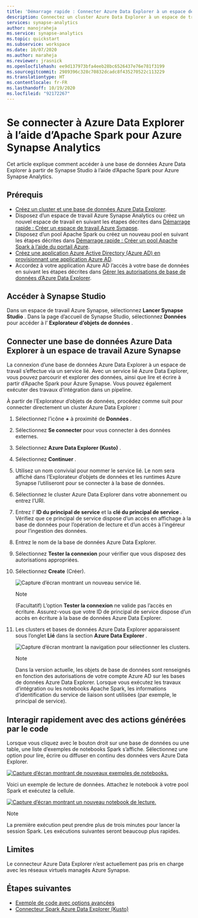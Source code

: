 ```yaml
---
title: 'Démarrage rapide : Connecter Azure Data Explorer à un espace de travail Azure Synapse Analytics'
description: Connectez un cluster Azure Data Explorer à un espace de travail Azure Synapse Analytics en utilisant Apache Spark pour Azure Synapse Analytics.
services: synapse-analytics
author: manojraheja
ms.service: synapse-analytics
ms.topic: quickstart
ms.subservice: workspace
ms.date: 10/07/2020
ms.author: maraheja
ms.reviewer: jrasnick
ms.openlocfilehash: ee9d137973bfa4eeb28bc6526437e76e781f3199
ms.sourcegitcommit: 2989396c328c70832dcadc8f435270522c113229
ms.translationtype: HT
ms.contentlocale: fr-FR
ms.lasthandoff: 10/19/2020
ms.locfileid: "92172267"
---
```

# <a name="connect-to-azure-data-explorer-using-apache-spark-for-azure-synapse-analytics"></a>Se connecter à Azure Data Explorer à l’aide d’Apache Spark pour Azure Synapse Analytics

Cet article explique comment accéder à une base de données Azure Data Explorer à partir de Synapse Studio à l’aide d’Apache Spark pour Azure Synapse Analytics.

## <a name="prerequisites"></a>Prérequis

* [Créez un cluster et une base de données Azure Data Explorer](/azure/data-explorer/create-cluster-database-portal).
* Disposez d’un espace de travail Azure Synapse Analytics ou créez un nouvel espace de travail en suivant les étapes décrites dans [Démarrage rapide : Créer un espace de travail Azure Synapse](./quickstart-create-workspace.md).
* Disposez d’un pool Apache Spark ou créez un nouveau pool en suivant les étapes décrites dans [Démarrage rapide : Créer un pool Apache Spark à l’aide du portail Azure](./quickstart-create-apache-spark-pool-portal.md).
* [Créez une application Azure Active Directory (Azure AD) en provisionnant une application Azure AD](/azure/data-explorer/kusto/management/access-control/how-to-provision-aad-app).
* Accordez à votre application Azure AD l’accès à votre base de données en suivant les étapes décrites dans [Gérer les autorisations de base de données d’Azure Data Explorer](/azure/data-explorer/manage-database-permissions).

## <a name="go-to-synapse-studio"></a>Accéder à Synapse Studio

Dans un espace de travail Azure Synapse, sélectionnez **Lancer Synapse Studio** . Dans la page d’accueil de Synapse Studio, sélectionnez **Données** pour accéder à l’ **Explorateur d’objets de données** .

## <a name="connect-an-azure-data-explorer-database-to-an-azure-synapse-workspace"></a>Connecter une base de données Azure Data Explorer à un espace de travail Azure Synapse

La connexion d’une base de données Azure Data Explorer à un espace de travail s’effectue via un service lié. Avec un service lié Azure Data Explorer, vous pouvez parcourir et explorer des données, ainsi que lire et écrire à partir d’Apache Spark pour Azure Synapse. Vous pouvez également exécuter des travaux d’intégration dans un pipeline.

À partir de l’Explorateur d’objets de données, procédez comme suit pour connecter directement un cluster Azure Data Explorer :

1. Sélectionnez l’icône **+** à proximité de **Données** .
1. Sélectionnez **Se connecter** pour vous connecter à des données externes.
1. Sélectionnez **Azure Data Explorer (Kusto)** .
1. Sélectionnez **Continuer** .
1. Utilisez un nom convivial pour nommer le service lié. Le nom sera affiché dans l’Explorateur d’objets de données et les runtimes Azure Synapse l’utiliseront pour se connecter à la base de données.
1. Sélectionnez le cluster Azure Data Explorer dans votre abonnement ou entrez l’URI.
1. Entrez l’ **ID du principal de service** et la **clé du principal de service** . Vérifiez que ce principal de service dispose d’un accès en affichage à la base de données pour l’opération de lecture et d’un accès à l’ingéreur pour l’ingestion des données.
1. Entrez le nom de la base de données Azure Data Explorer.
1. Sélectionnez **Tester la connexion** pour vérifier que vous disposez des autorisations appropriées.
1. Sélectionnez **Create** (Créer).

    ![Capture d’écran montrant un nouveau service lié.](./media/quickstart-connect-azure-data-explorer/003-new-linked-service.png)

    > [!NOTE]
    > (Facultatif) L’option **Tester la connexion** ne valide pas l’accès en écriture. Assurez-vous que votre ID de principal de service dispose d’un accès en écriture à la base de données Azure Data Explorer.

1. Les clusters et bases de données Azure Data Explorer apparaissent sous l’onglet **Lié** dans la section **Azure Data Explorer** .

    ![Capture d’écran montrant la navigation pour sélectionner les clusters.](./media/quickstart-connect-azure-data-explorer/004-browse-clusters.png)

    > [!NOTE]
    > Dans la version actuelle, les objets de base de données sont renseignés en fonction des autorisations de votre compte Azure AD sur les bases de données Azure Data Explorer. Lorsque vous exécutez les travaux d’intégration ou les notebooks Apache Spark, les informations d’identification du service de liaison sont utilisées (par exemple, le principal de service).

## <a name="quickly-interact-with-code-generated-actions"></a>Interagir rapidement avec des actions générées par le code

Lorsque vous cliquez avec le bouton droit sur une base de données ou une table, une liste d’exemples de notebooks Spark s’affiche. Sélectionnez une option pour lire, écrire ou diffuser en continu des données vers Azure Data Explorer.

[![Capture d’écran montrant de nouveaux exemples de notebooks.](./media/quickstart-connect-azure-data-explorer/005-new-notebook.png)](./media/quickstart-connect-azure-data-explorer/005-new-notebook.png#lightbox)

Voici un exemple de lecture de données. Attachez le notebook à votre pool Spark et exécutez la cellule.

[![Capture d’écran montrant un nouveau notebook de lecture.](./media/quickstart-connect-azure-data-explorer/006-read-data.png)](./media/quickstart-connect-azure-data-explorer/006-read-data.png#lightbox)

   > [!NOTE]
   > La première exécution peut prendre plus de trois minutes pour lancer la session Spark. Les exécutions suivantes seront beaucoup plus rapides.

## <a name="limitations"></a>Limites

Le connecteur Azure Data Explorer n’est actuellement pas pris en charge avec les réseaux virtuels managés Azure Synapse.

## <a name="next-steps"></a>Étapes suivantes

* [Exemple de code avec options avancées](https://github.com/Azure/azure-kusto-spark/blob/master/samples/src/main/python/SynapseSample.py)
* [Connecteur Spark Azure Data Explorer (Kusto)](https://github.com/Azure/azure-kusto-spark)